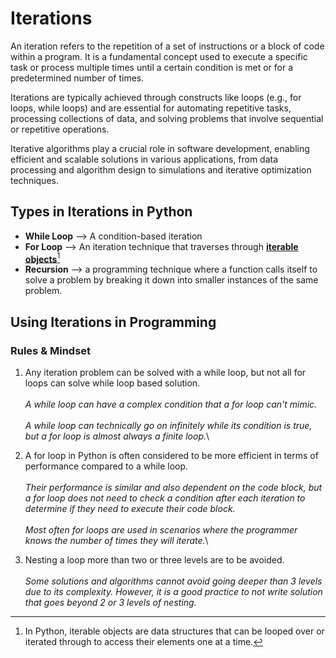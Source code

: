 # Iterations

An iteration refers to the repetition of a set of instructions or a block of code within a program. It is a fundamental concept used to execute a specific task or process multiple times until a certain condition is met or for a predetermined number of times.&#x20;

Iterations are typically achieved through constructs like loops (e.g., for loops, while loops) and are essential for automating repetitive tasks, processing collections of data, and solving problems that involve sequential or repetitive operations.&#x20;

Iterative algorithms play a crucial role in software development, enabling efficient and scalable solutions in various applications, from data processing and algorithm design to simulations and iterative optimization techniques.

## Types in Iterations in Python

* **While Loop** --> A condition-based iteration
* **For Loop** --> An iteration technique that traverses through [**iterable objects**](#user-content-fn-1)[^1]
* **Recursion** --> a programming technique where a function calls itself to solve a problem by breaking it down into smaller instances of the same problem.

## Using Iterations in Programming

### Rules & Mindset

1. Any iteration problem can be solved with a while loop, but not all for loops can solve while loop based solution.\
   \
   _A while loop can have a complex condition that a for loop can't mimic._\
   \
   _A while loop can technically go on infinitely while its condition is true, but a for loop is almost always a finite loop._\

2. A for loop in Python is often considered to be more efficient in terms of performance compared to a while loop.\
   \
   _Their performance is similar and also dependent on the code block, but a for loop does not need to check a condition after each iteration to determine if they need to execute their code block._\
   \
   _Most often for loops are used in scenarios where the programmer knows the number of times they will iterate._\

3. Nesting a loop more than two or three levels are to be avoided.\
   \
   _Some solutions and algorithms cannot avoid going deeper than 3 levels due to its complexity. However, it is a good practice to not write solution that goes beyond 2 or 3 levels of nesting._

[^1]: In Python, iterable objects are data structures that can be looped over or iterated through to access their elements one at a time.
